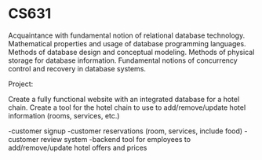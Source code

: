 # CS631
Acquaintance with fundamental notion of relational database technology. Mathematical properties and usage of database programming 
languages. Methods of database design and conceptual modeling. Methods of physical storage for database information. Fundamental 
notions of concurrency control and recovery in database systems.

Project:

Create a fully functional website with an integrated database for a hotel chain.
Create a tool for the hotel chain to use to add/remove/update hotel information (rooms, services, etc.)

-customer signup
-customer reservations (room, services, include food)
-customer review system
-backend tool for employees to add/remove/update hotel offers and prices
